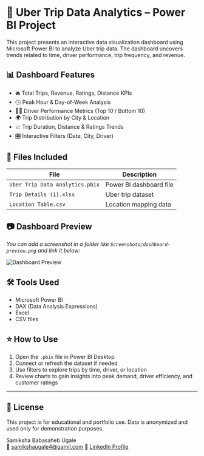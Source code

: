 # 🚗 Uber Trip Data Analytics – Power BI Project

This project presents an interactive data visualization dashboard using Microsoft Power BI to analyze Uber trip data. The dashboard uncovers trends related to time, driver performance, trip frequency, and revenue.

## 📊 Dashboard Features

- 🚘 Total Trips, Revenue, Ratings, Distance KPIs
- 🕒 Peak Hour & Day-of-Week Analysis
- 👩‍✈️ Driver Performance Metrics (Top 10 / Bottom 10)
- 🌍 Trip Distribution by City & Location
- 📈 Trip Duration, Distance & Ratings Trends
- 🎛️ Interactive Filters (Date, City, Driver)

## 📁 Files Included

| File | Description |
|------|-------------|
| `Uber Trip Data Analytics.pbix` | Power BI dashboard file |
| `Trip Details (1).xlsx` | Uber trip dataset |
| `Location Table.csv` | Location mapping data |

## 📷 Dashboard Preview

_You can add a screenshot in a folder like `Screenshots/dashboard-preview.png` and link it below:_

![Dashboard Preview](Screenshot/dashboard-preview.png)

## 🛠️ Tools Used

- Microsoft Power BI
- DAX (Data Analysis Expressions)
- Excel
- CSV files

## ⭐ How to Use

1. Open the `.pbix` file in Power BI Desktop
2. Connect or refresh the dataset if needed
3. Use filters to explore trips by time, driver, or location
4. Review charts to gain insights into peak demand, driver efficiency, and customer ratings

---

## 📌 License

This project is for educational and portfolio use. Data is anonymized and used only for demonstration purposes.


Samiksha Babasaheb Ugale  
📧 samikshaugale4@gamil.com
🔗 [LinkedIn Profile](https://linkedin.com/in/samiksha-ugale)
